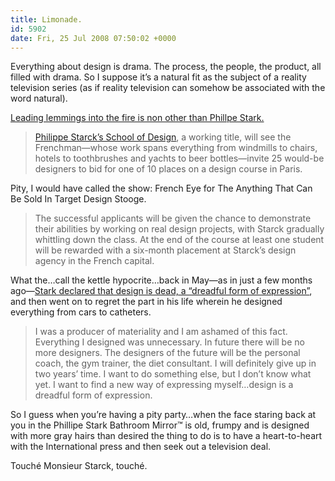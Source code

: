 ```yaml
---
title: Limonade.
id: 5902
date: Fri, 25 Jul 2008 07:50:02 +0000
---
```


Everything about design is drama. The process, the people, the product, all filled with drama. So I suppose it’s a natural fit as the subject of a reality television series (as if reality television can somehow be associated with the word natural).  

[Leading lemmings into the fire is non other than Phillpe Stark.](http://www.guardian.co.uk/media/2008/jun/24/bbc.television)



> [Philippe Starck’s School of Design](http://www.bbc.co.uk/schoolofdesign), a working title, will see the Frenchman—whose work spans everything from windmills to chairs, hotels to toothbrushes and yachts to beer bottles—invite 25 would-be designers to bid for one of 10 places on a design course in Paris.

Pity, I would have called the show: French Eye for The Anything That Can Be Sold In Target Design Stooge.

> The successful applicants will be given the chance to demonstrate their abilities by working on real design projects, with Starck gradually whittling down the class. At the end of the course at least one student will be rewarded with a six-month placement at Starck’s design agency in the French capital.

What the…call the kettle hypocrite…back in May—as in just a few months ago—[Stark declared that design is dead, a “dreadful form of expression”](http://www.breitbart.com/article.php?id=080327175559.tvacjlyi), and then went on to regret the part in his life wherein he designed everything from cars to catheters.

> I was a producer of materiality and I am ashamed of this fact. Everything I designed was unnecessary. In future there will be no more designers. The designers of the future will be the personal coach, the gym trainer, the diet consultant. I will definitely give up in two years’ time. I want to do something else, but I don’t know what yet. I want to find a new way of expressing myself…design is a dreadful form of expression.

So I guess when you’re having a pity party…when the face staring back at you in the Phillipe Stark Bathroom Mirror™ is old, frumpy and is designed with more gray hairs than desired the thing to do is to have a heart-to-heart with the International press and then seek out a television deal.  

Touché Monsieur Starck, touché.





